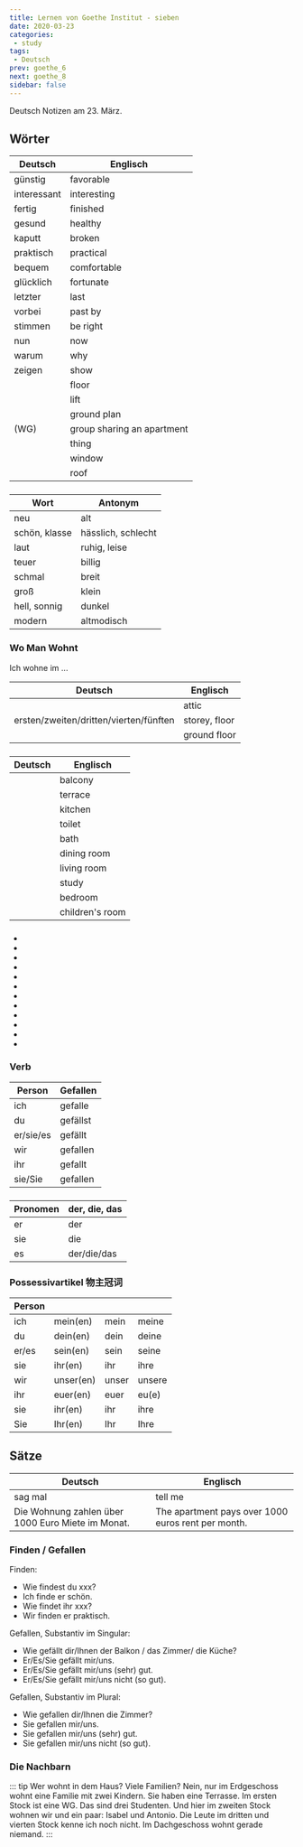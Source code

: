 ```yaml
---
title: Lernen von Goethe Institut - sieben
date: 2020-03-23
categories:
 - study
tags:
 - Deutsch
prev: goethe_6
next: goethe_8
sidebar: false
---
```


Deutsch Notizen am 23. März.

<!-- more -->

## Wörter

| Deutsch | Englisch |
| ------- | -------- |
| günstig | favorable |
| interessant | interesting |
| fertig | finished |
| gesund | healthy |
| kaputt | broken |
| praktisch | practical |
| bequem | comfortable |
| glücklich | fortunate |
| letzter | last |
| vorbei | past by |
| stimmen | be right |
| nun | now |
| warum | why |
| zeigen | show |
| <d type="er" text="Flur"/> | floor |
| <d type="er" text="Aufzug"/> | lift |
| <d type="er" text="Grundriss"/> | ground plan |
| <d type="ie" text="Wohngemeinschaft"/> (WG) | group sharing an apartment |
| <d type="ie" text="Sache"/> | thing |
| <d type="as" text="Fenster"/> | window |
| <d type="as" text="Dach"/> | roof |

### <d type="as" text="Antonym"/>

| Wort | Antonym |
| --- | --- |
| neu | alt |
| schön, klasse | hässlich, schlecht |
| laut | ruhig, leise |
| teuer | billig |
| schmal | breit |
| groß | klein |
| hell, sonnig | dunkel |
| modern | altmodisch |

### Wo Man Wohnt

Ich wohne im ...

| Deutsch | Englisch |
| ------- | -------- |
| <d type="as" text="Dachgeschoss"/> | attic |
| ersten/zweiten/dritten/vierten/fünften <d type="er" text="Stock"/> | storey, floor |
| <d type="as" text="Erdgeschoss"/> | ground floor |

### <d type="er" text="Raum"/>

| Deutsch | Englisch |
| ------- | -------- |
| <d type="er" text="Balkon"/> | balcony |
| <d type="ie" text="Terrasse"/> | terrace |
| <d type="ie" text="Küche"/> | kitchen |
| <d type="ie" text="Toilette"/> | toilet |
| <d type="as" text="Bad"/> | bath |
| <d type="as" text="Esszimmer"/> | dining room |
| <d type="as" text="Wohnzimmer"/> | living room |
| <d type="as" text="Arbeitszimmer"/> | study |
| <d type="as" text="Schlafzimmer"/> | bedroom |
| <d type="as" text="Kinderzimmer"/> | children's room |

### <d type="as" text="Möbel"/>

- <d type="er" text="Tisch"/>
- <d type="er" text="Stuhl"/>
- <d type="er" text="Schrank"/>
- <d type="er" text="Kühlschrank"/>
- <d type="er" text="Herd"/>
- <d type="er" text="Fernseher"/>
- <d type="ie" text="Lampe"/>
- <d type="ie" text="Waschmaschine"/>
- <d type="as" text="Sofa"/>
- <d type="as" text="Bett"/>
- <d type="as" text="Regal"/>
- <d type="as" text="Ladegerät"/>

### Verb

| Person | Gefallen |
| ------ | -------- |
| ich| gefalle |
| du| gefällst |
| er/sie/es | gefällt |
| wir | gefallen |
| ihr | gefallt |
| sie/Sie | gefallen |

### <d type="as" text="Pronomen"/>

| Pronomen | der, die, das |
| -------- | ------------- |
| er | der |
| sie | die |
| es | der/die/das |

### Possessivartikel 物主冠词

| Person | <d type="er" text="der"/> | <d type="as" text="das"/> | <d type="ie" text="die"/> |
| - | ---------- | ---------- | ---------- |
| ich | mein(en) | mein | meine |
| du | dein(en) | dein | deine |
| er/es | sein(en) | sein | seine |
| sie | ihr(en) | ihr | ihre |
| wir | unser(en) | unser | unsere |
| ihr | euer(en) | euer | eu(e)<d type="impt" text="re"/> |
| sie | ihr(en) | ihr | ihre |
| Sie | Ihr(en) | Ihr | Ihre |

## Sätze

| Deutsch | Englisch |
| ------- | -------- |
| sag mal | tell me |
| Die Wohnung zahlen über 1000 Euro Miete im Monat. | The apartment pays over 1000 euros rent per month. |

### Finden / Gefallen

Finden:

- Wie findest du xxx?
- Ich finde er schön.
- Wie findet ihr xxx?
- Wir finden er praktisch.

Gefallen, Substantiv im Singular:

- Wie gefällt dir/Ihnen der Balkon / das Zimmer/ die Küche?
- Er/Es/Sie gefällt mir/uns.
- Er/Es/Sie gefällt mir/uns (sehr) gut.
- Er/Es/Sie gefällt mir/uns nicht (so gut).

Gefallen, Substantiv im Plural:

- Wie gefallen dir/Ihnen die Zimmer?
- Sie gefallen mir/uns.
- Sie gefallen mir/uns (sehr) gut.
- Sie gefallen mir/uns nicht (so gut).

### Die Nachbarn

::: tip
Wer wohnt in dem Haus? Viele Familien? Nein, nur im Erdgeschoss wohnt eine Familie mit zwei Kindern. Sie haben eine Terrasse. Im ersten Stock ist eine WG. Das sind drei Studenten. Und hier im zweiten Stock wohnen wir und ein paar: Isabel und Antonio. Die Leute im dritten und vierten Stock kenne ich noch nicht. Im Dachgeschoss wohnt gerade niemand.
:::
